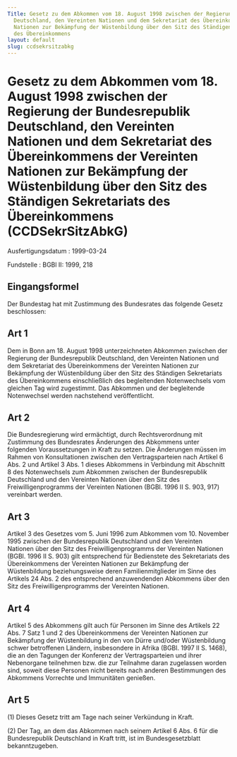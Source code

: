 ```yaml
---
Title: Gesetz zu dem Abkommen vom 18. August 1998 zwischen der Regierung der Bundesrepublik
  Deutschland, den Vereinten Nationen und dem Sekretariat des Übereinkommens der Vereinten
  Nationen zur Bekämpfung der Wüstenbildung über den Sitz des Ständigen Sekretariats
  des Übereinkommens
layout: default
slug: ccdsekrsitzabkg
---
```


# Gesetz zu dem Abkommen vom 18. August 1998 zwischen der Regierung der Bundesrepublik Deutschland, den Vereinten Nationen und dem Sekretariat des Übereinkommens der Vereinten Nationen zur Bekämpfung der Wüstenbildung über den Sitz des Ständigen Sekretariats des Übereinkommens (CCDSekrSitzAbkG)

Ausfertigungsdatum
:   1999-03-24

Fundstelle
:   BGBl II: 1999, 218



## Eingangsformel

Der Bundestag hat mit Zustimmung des Bundesrates das folgende Gesetz
beschlossen:


## Art 1

Dem in Bonn am 18. August 1998 unterzeichneten Abkommen zwischen der
Regierung der Bundesrepublik Deutschland, den Vereinten Nationen und
dem Sekretariat des Übereinkommens der Vereinten Nationen zur
Bekämpfung der Wüstenbildung über den Sitz des Ständigen Sekretariats
des Übereinkommens einschließlich des begleitenden Notenwechsels vom
gleichen Tag wird zugestimmt. Das Abkommen und der begleitende
Notenwechsel werden nachstehend veröffentlicht.


## Art 2

Die Bundesregierung wird ermächtigt, durch Rechtsverordnung mit
Zustimmung des Bundesrates Änderungen des Abkommens unter folgenden
Voraussetzungen in Kraft zu setzen. Die Änderungen müssen im Rahmen
von Konsultationen zwischen den Vertragsparteien nach Artikel 6 Abs. 2
und Artikel 3 Abs. 1 dieses Abkommens in Verbindung mit Abschnitt 8
des Notenwechsels zum Abkommen zwischen der Bundesrepublik Deutschland
und den Vereinten Nationen über den Sitz des Freiwilligenprogramms der
Vereinten Nationen (BGBl. 1996 II S. 903, 917) vereinbart werden.


## Art 3

Artikel 3 des Gesetzes vom 5. Juni 1996 zum Abkommen vom 10. November
1995 zwischen der Bundesrepublik Deutschland und den Vereinten
Nationen über den Sitz des Freiwilligenprogramms der Vereinten
Nationen (BGBl. 1996 II S. 903) gilt entsprechend für Bedienstete des
Sekretariats des Übereinkommens der Vereinten Nationen zur Bekämpfung
der Wüstenbildung beziehungsweise deren Familienmitglieder im Sinne
des Artikels 24 Abs. 2 des entsprechend anzuwendenden Abkommens über
den Sitz des Freiwilligenprogramms der Vereinten Nationen.


## Art 4

Artikel 5 des Abkommens gilt auch für Personen im Sinne des Artikels
22 Abs. 7 Satz 1 und 2 des Übereinkommens der Vereinten Nationen zur
Bekämpfung der Wüstenbildung in den von Dürre und/oder Wüstenbildung
schwer betroffenen Ländern, insbesondere in Afrika (BGBl. 1997 II S.
1468), die an den Tagungen der Konferenz der Vertragsparteien und
ihrer Nebenorgane teilnehmen bzw. die zur Teilnahme daran zugelassen
worden sind, soweit diese Personen nicht bereits nach anderen
Bestimmungen des Abkommens Vorrechte und Immunitäten genießen.


## Art 5

(1) Dieses Gesetz tritt am Tage nach seiner Verkündung in Kraft.

(2) Der Tag, an dem das Abkommen nach seinem Artikel 6 Abs. 6 für die
Bundesrepublik Deutschland in Kraft tritt, ist im Bundesgesetzblatt
bekanntzugeben.

